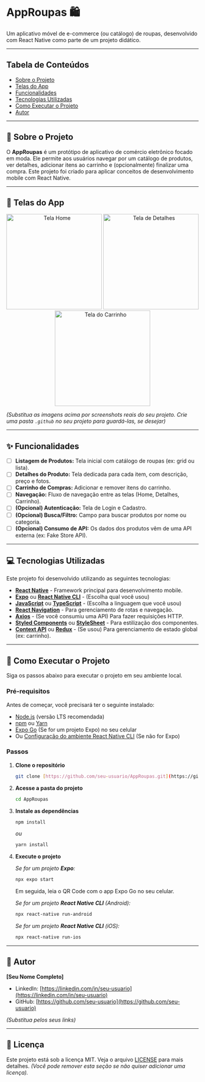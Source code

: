 # AppRoupas 🛍️

Um aplicativo móvel de e-commerce (ou catálogo) de roupas, desenvolvido com React Native como parte de um projeto didático.

---

## Tabela de Conteúdos

* [Sobre o Projeto](#-sobre-o-projeto)
* [Telas do App](#-telas-do-app)
* [Funcionalidades](#-funcionalidades)
* [Tecnologias Utilizadas](#-tecnologias-utilizadas)
* [Como Executar o Projeto](#-como-executar-o-projeto)
* [Autor](#-autor)

---

## 📖 Sobre o Projeto

O **AppRoupas** é um protótipo de aplicativo de comércio eletrônico focado em moda. Ele permite aos usuários navegar por um catálogo de produtos, ver detalhes, adicionar itens ao carrinho e (opcionalmente) finalizar uma compra. Este projeto foi criado para aplicar conceitos de desenvolvimento mobile com React Native.

---

## 📱 Telas do App

<p align="center">
  <img src=".github/tela-home.jpg" width="250" alt="Tela Home">
  <img src=".github/tela-detalhes.jpg" width="250" alt="Tela de Detalhes">
  <img src=".github/tela-carrinho.jpg" width="250" alt="Tela do Carrinho">
</p>

*(Substitua as imagens acima por screenshots reais do seu projeto. Crie uma pasta `.github` no seu projeto para guardá-las, se desejar)*

---

## ✨ Funcionalidades

* [ ] **Listagem de Produtos:** Tela inicial com catálogo de roupas (ex: grid ou lista).
* [ ] **Detalhes do Produto:** Tela dedicada para cada item, com descrição, preço e fotos.
* [ ] **Carrinho de Compras:** Adicionar e remover itens do carrinho.
* [ ] **Navegação:** Fluxo de navegação entre as telas (Home, Detalhes, Carrinho).
* [ ] **(Opcional) Autenticação:** Tela de Login e Cadastro.
* [ ] **(Opcional) Busca/Filtro:** Campo para buscar produtos por nome ou categoria.
* [ ] **(Opcional) Consumo de API:** Os dados dos produtos vêm de uma API externa (ex: Fake Store API).

---

## 💻 Tecnologias Utilizadas

Este projeto foi desenvolvido utilizando as seguintes tecnologias:

* **[React Native](https://reactnative.dev/)** - Framework principal para desenvolvimento mobile.
* **[Expo](https://expo.dev/)** ou **[React Native CLI](https://reactnative.dev/docs/environment-setup)** - (Escolha qual você usou)
* **[JavaScript](https://developer.mozilla.org/pt-BR/docs/Web/JavaScript)** ou **[TypeScript](https://www.typescriptlang.org/)** - (Escolha a linguagem que você usou)
* **[React Navigation](https://reactnavigation.org/)** - Para gerenciamento de rotas e navegação.
* **[Axios](https://axios-http.com/)** - (Se você consumiu uma API) Para fazer requisições HTTP.
* **[Styled Components](https://styled-components.com/)** ou **[StyleSheet](https://reactnative.dev/docs/stylesheet)** - Para estilização dos componentes.
* **[Context API](https://pt-br.reactjs.org/docs/context.html)** ou **[Redux](https://redux.js.org/)** - (Se usou) Para gerenciamento de estado global (ex: carrinho).

---

## 🚀 Como Executar o Projeto

Siga os passos abaixo para executar o projeto em seu ambiente local.

### Pré-requisitos

Antes de começar, você precisará ter o seguinte instalado:
* [Node.js](https://nodejs.org/en/) (versão LTS recomendada)
* [npm](https://www.npmjs.com/) ou [Yarn](https://yarnpkg.com/)
* [Expo Go](https://expo.dev/client) (Se for um projeto Expo) no seu celular
* Ou [Configuração do ambiente React Native CLI](https://reactnative.dev/docs/environment-setup) (Se não for Expo)

### Passos

1.  **Clone o repositório**
    ```bash
    git clone [https://github.com/seu-usuario/AppRoupas.git](https://github.com/seu-usuario/AppRoupas.git)
    ```

2.  **Acesse a pasta do projeto**
    ```bash
    cd AppRoupas
    ```

3.  **Instale as dependências**
    ```bash
    npm install
    ```
    *ou*
    ```bash
    yarn install
    ```

4.  **Execute o projeto**

    *Se for um projeto **Expo**:*
    ```bash
    npx expo start
    ```
    Em seguida, leia o QR Code com o app Expo Go no seu celular.

    *Se for um projeto **React Native CLI** (Android):*
    ```bash
    npx react-native run-android
    ```
    *Se for um projeto **React Native CLI** (iOS):*
    ```bash
    npx react-native run-ios
    ```

---

## 👤 Autor

**[Seu Nome Completo]**

* LinkedIn: [https://linkedin.com/in/seu-usuario](https://linkedin.com/in/seu-usuario)
* GitHub: [https://github.com/seu-usuario](https://github.com/seu-usuario)

*(Substitua pelos seus links)*

---

## 📝 Licença

Este projeto está sob a licença MIT. Veja o arquivo [LICENSE](LICENSE) para mais detalhes.
*(Você pode remover esta seção se não quiser adicionar uma licença).*
